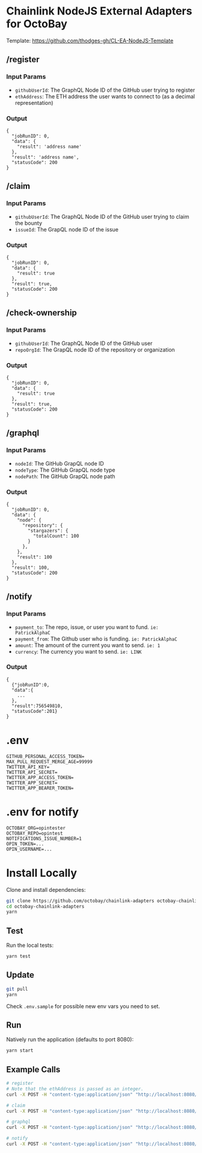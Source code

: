 # Chainlink NodeJS External Adapters for OctoBay

Template: https://github.com/thodges-gh/CL-EA-NodeJS-Template

## /register

### Input Params

- `githubUserId`: The GraphQL Node ID of the GitHub user trying to register
- `ethAddress`: The ETH address the user wants to connect to (as a decimal representation)

### Output

```
{
  "jobRunID": 0,
  "data": {
    "result": 'address name'
  },
  "result": 'address name',
  "statusCode": 200
}
```

## /claim

### Input Params

- `githubUserId`: The GraphQL Node ID of the GitHub user trying to claim the bounty
- `issueId`: The GrapQL node ID of the issue

### Output

```
{
  "jobRunID": 0,
  "data": {
    "result": true
  },
  "result": true,
  "statusCode": 200
}
```

## /check-ownership

### Input Params

- `githubUserId`: The GraphQL Node ID of the GitHub user
- `repoOrgId`: The GrapQL node ID of the repository or organization

### Output

```
{
  "jobRunID": 0,
  "data": {
    "result": true
  },
  "result": true,
  "statusCode": 200
}
```

## /graphql

### Input Params

- `nodeId`: The GitHub GrapQL node ID
- `nodeType`: The GitHub GrapQL node type
- `nodePath`: The GitHub GrapQL node path

### Output

```
{
  "jobRunID": 0,
  "data": {
    "node": {
      "repository": {
        "stargazers": {
          "totalCount": 100
        }
      },
    },
    "result": 100
  },
  "result": 100,
  "statusCode": 200
}
```

## /notify

### Input Params

- `payment_to`: The repo, issue, or user you want to fund. ```ie: PatrickAlphaC```
- `payment_from`: The Github user who is funding. ```ie: PatrickAlphaC```
- `amount`: The amount of the current you want to send. ```ie: 1```
- `currency`: The currency you want to send. ```ie: LINK```

### Output

```
{
  {"jobRunID":0,
  "data":{
    ...
  },
  "result":756549810,
  "statusCode":201}
}
```

# .env

```
GITHUB_PERSONAL_ACCESS_TOKEN=
MAX_PULL_REQUEST_MERGE_AGE=99999
TWITTER_API_KEY=
TWITTER_API_SECRET=
TWITTER_APP_ACCESS_TOKEN=
TWITTER_APP_SECRET=
TWITTER_APP_BEARER_TOKEN=
```

# .env for notify

```
OCTOBAY_ORG=opintester
OCTOBAY_REPO=opintest
NOTIFICATIONS_ISSUE_NUMBER=1
OPIN_TOKEN=...
OPIN_USERNAME=...
```

# Install Locally

Clone and install dependencies:

```bash
git clone https://github.com/octobay/chainlink-adapters octobay-chainlink-adapters
cd octobay-chainlink-adapters
yarn
```

## Test

Run the local tests:

```bash
yarn test
```

## Update

```bash
git pull
yarn
```

Check `.env.sample` for possible new env vars you need to set.

## Run

Natively run the application (defaults to port 8080):

```bash
yarn start
```

## Example Calls

```bash
# register
# Note that the ethAddress is passed as an integer.
curl -X POST -H "content-type:application/json" "http://localhost:8080/register" --data '{ "id": 0, "data": { "githubUserId": "MDQ6VXNlcjY3OTI1Nzg=", "ethAddress": "1234..." } }'

# claim
curl -X POST -H "content-type:application/json" "http://localhost:8080/claim" --data '{ "id": 0, "data": { "githubUserId": "MDQ6VXNlcjY3OTI1Nzg=", "issueId": "MDExOlB..." } }'

# graphql
curl -X POST -H "content-type:application/json" "http://localhost:8080/graphql" --data '{ "id": 0, "data": { "nodeId": "MDExOlB...", "nodeType": "Issue", "nodePath": "repository.stargazers.totalCount" } }'

# notify
curl -X POST -H "content-type:application/json" "http://localhost:8080/notify" --data '{ "id": 0, "data": { "payment_to":"PatrickAlphaC", "payment_from": "opintester", "amount": 1, "currency": "LINK" } }'
```
